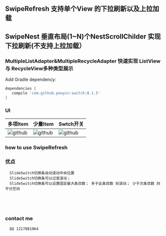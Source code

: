 


## SwipeRefresh 支持单个View 的下拉刷新以及上拉加载
## SwipeNest 垂直布局(1~N)个NestScrollChilder 实现下拉刷新(不支持上拉加载） 
### MultipleListAdapter<T>&MultipleRecycleAdapter<T>  快速实现 ListView 与 RecycleView多种类型展示 

Add Gradle dependency:
```gradle
dependencies {
   compile 'com.github.powyin:switch:0.1.5'
}
```

###  UI

|多项Item|少量Item|Swtch开关|
|---|---|----
|![github](https://github.com/powyin/slide/blob/master/app/src/main/res/raw/show_1.gif)|![github](https://github.com/powyin/slide/blob/master/app/src/main/res/raw/show_1.gif)|![github](https://github.com/powyin/slide/blob/master/app/src/main/res/raw/show_1.gif)|


### how to use  SwipeRefresh


    

  



### 优点
```
  SlideSwitch切换条自动滚动中央位置
  SlideSwitch切换条可以过度滚动；
  SlideSwitch切换条可以设置固定最大条目数； 多于此条目数 则滚动； 少于次条目数 则平分空间
  
  
  
  
```

### contact me
```
  QQ 1217881964
```





